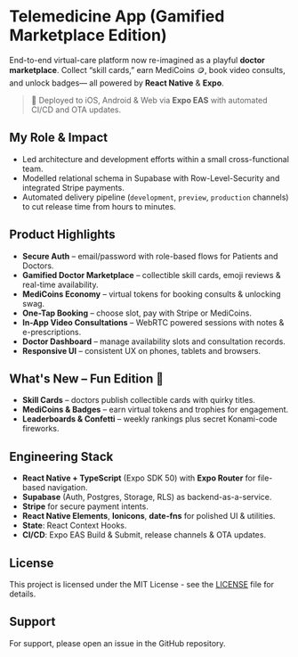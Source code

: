 # Telemedicine App (Gamified Marketplace Edition)

End-to-end virtual-care platform now re-imagined as a playful **doctor marketplace**. Collect “skill cards,” earn MediCoins 🪙, book video consults, and unlock badges— all powered by **React Native** & **Expo**.

> 🚀 Deployed to iOS, Android & Web via **Expo EAS** with automated CI/CD and OTA updates.

## My Role & Impact
- Led architecture and development efforts within a small cross-functional team.
- Modelled relational schema in Supabase with Row-Level-Security and integrated Stripe payments.
- Automated delivery pipeline (`development`, `preview`, `production` channels) to cut release time from hours to minutes.

## Product Highlights
- **Secure Auth** – email/password with role-based flows for Patients and Doctors.
- **Gamified Doctor Marketplace** – collectible skill cards, emoji reviews & real-time availability.
- **MediCoins Economy** – virtual tokens for booking consults & unlocking swag.
- **One-Tap Booking** – choose slot, pay with Stripe or MediCoins.
- **In-App Video Consultations** – WebRTC powered sessions with notes & e-prescriptions.
- **Doctor Dashboard** – manage availability slots and consultation records.
- **Responsive UI** – consistent UX on phones, tablets and browsers.

## What's New – Fun Edition 🥳
- **Skill Cards** – doctors publish collectible cards with quirky titles.
- **MediCoins & Badges** – earn virtual tokens and trophies for engagement.
- **Leaderboards & Confetti** – weekly rankings plus secret Konami-code fireworks.

## Engineering Stack
- **React Native + TypeScript** (Expo SDK 50) with **Expo Router** for file-based navigation.
- **Supabase** (Auth, Postgres, Storage, RLS) as backend-as-a-service.
- **Stripe** for secure payment intents.
- **React Native Elements**, **Ionicons**, **date-fns** for polished UI & utilities.
- **State**: React Context Hooks.
- **CI/CD**: Expo EAS Build & Submit, release channels & OTA updates.

## License

This project is licensed under the MIT License - see the [LICENSE](LICENSE) file for details.

## Support

For support, please open an issue in the GitHub repository.

